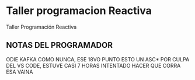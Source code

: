 # Taller programacion Reactiva 
Taller Programación Reactiva


## NOTAS DEL PROGRAMADOR
ODIE KAFKA COMO NUNCA, ESE 18VO PUNTO ESTO UN ASC* POR CULPA DEL VS CODE, ESTUVE CASI 7 HORAS INTENTADO HACER QUE CORRA ESA VAINA 
